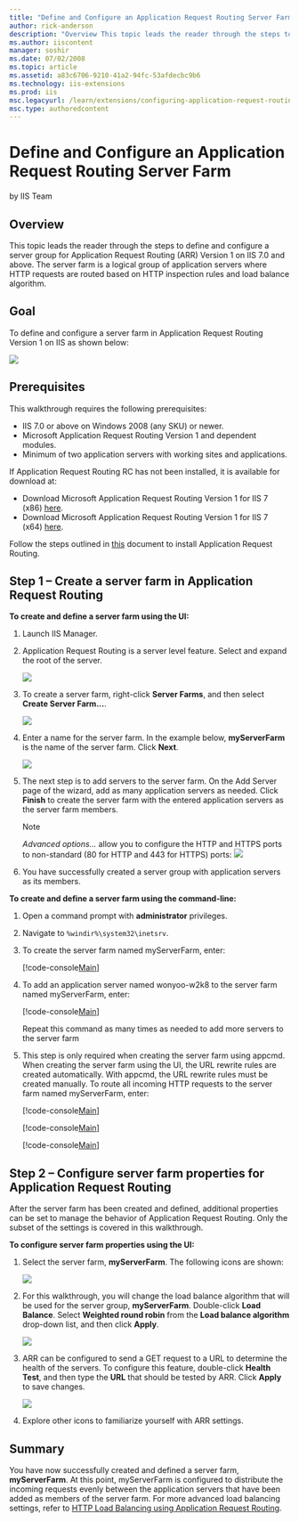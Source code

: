 ```yaml
---
title: "Define and Configure an Application Request Routing Server Farm | Microsoft Docs"
author: rick-anderson
description: "Overview This topic leads the reader through the steps to define and configure a server group for Application Request Routing (ARR) Version 1 on IIS 7.0 and..."
ms.author: iiscontent
manager: soshir
ms.date: 07/02/2008
ms.topic: article
ms.assetid: a83c6706-9210-41a2-94fc-53afdecbc9b6
ms.technology: iis-extensions
ms.prod: iis
msc.legacyurl: /learn/extensions/configuring-application-request-routing-arr/define-and-configure-an-application-request-routing-server-farm
msc.type: authoredcontent
---
```

Define and Configure an Application Request Routing Server Farm
====================
by IIS Team

## Overview

This topic leads the reader through the steps to define and configure a server group for Application Request Routing (ARR) Version 1 on IIS 7.0 and above. The server farm is a logical group of application servers where HTTP requests are routed based on HTTP inspection rules and load balance algorithm.

## Goal

To define and configure a server farm in Application Request Routing Version 1 on IIS as shown below:

[![](define-and-configure-an-application-request-routing-server-farm/_static/image5.jpg)](define-and-configure-an-application-request-routing-server-farm/_static/image4.jpg)

## Prerequisites

This walkthrough requires the following prerequisites:

- IIS 7.0 or above on Windows 2008 (any SKU) or newer.
- Microsoft Application Request Routing Version 1 and dependent modules.
- Minimum of two application servers with working sites and applications.

If Application Request Routing RC has not been installed, it is available for download at:

- Download Microsoft Application Request Routing Version 1 for IIS 7 (x86) [here](https://iis.net/downloads/default.aspx?tabid=34&amp;g=6&amp;i=1709).
- Download Microsoft Application Request Routing Version 1 for IIS 7 (x64) [here](https://iis.net/downloads/default.aspx?tabid=34&amp;g=6&amp;i=1712).

Follow the steps outlined in [this](../installing-application-request-routing-arr/install-application-request-routing.md) document to install Application Request Routing.

## Step 1 – Create a server farm in Application Request Routing

**To create and define a server farm using the UI:** 

1. Launch IIS Manager.
2. Application Request Routing is a server level feature. Select and expand the root of the server.

    [![](define-and-configure-an-application-request-routing-server-farm/_static/image7.jpg)](define-and-configure-an-application-request-routing-server-farm/_static/image6.jpg)
3. To create a server farm, right-click **Server Farms**, and then select **Create Server Farm...**.

    [![](define-and-configure-an-application-request-routing-server-farm/_static/image9.jpg)](define-and-configure-an-application-request-routing-server-farm/_static/image8.jpg)
4. Enter a name for the server farm. In the example below, **myServerFarm** is the name of the server farm. Click **Next**.

    [![](define-and-configure-an-application-request-routing-server-farm/_static/image11.jpg)](define-and-configure-an-application-request-routing-server-farm/_static/image10.jpg)
5. The next step is to add servers to the server farm. On the Add Server page of the wizard, add as many application servers as needed. Click **Finish** to create the server farm with the entered application servers as the server farm members.

    > [!NOTE]
    > *Advanced options...* allow you to configure the HTTP and HTTPS ports to non-standard (80 for HTTP and 443 for HTTPS) ports:
    [![](define-and-configure-an-application-request-routing-server-farm/_static/image13.jpg)](define-and-configure-an-application-request-routing-server-farm/_static/image12.jpg)
6. You have successfully created a server group with application servers as its members.

**To create and define a server farm using the command-line:** 

1. Open a command prompt with **administrator** privileges.
2. Navigate to `%windir%\system32\inetsrv`.
3. To create the server farm named myServerFarm, enter: 

    [!code-console[Main](define-and-configure-an-application-request-routing-server-farm/samples/sample1.cmd)]
4. To add an application server named wonyoo-w2k8 to the server farm named myServerFarm, enter:

    [!code-console[Main](define-and-configure-an-application-request-routing-server-farm/samples/sample2.cmd)]

    Repeat this command as many times as needed to add more servers to the server farm
5. This step is only required when creating the server farm using appcmd. When creating the server farm using the UI, the URL rewrite rules are created automatically. With appcmd, the URL rewrite rules must be created manually. To route all incoming HTTP requests to the server farm named myServerFarm, enter:

    [!code-console[Main](define-and-configure-an-application-request-routing-server-farm/samples/sample3.cmd)]

    [!code-console[Main](define-and-configure-an-application-request-routing-server-farm/samples/sample4.cmd)]

    [!code-console[Main](define-and-configure-an-application-request-routing-server-farm/samples/sample5.cmd)]

## Step 2 – Configure server farm properties for Application Request Routing

After the server farm has been created and defined, additional properties can be set to manage the behavior of Application Request Routing. Only the subset of the settings is covered in this walkthrough.

**To configure server farm properties using the UI:** 

1. Select the server farm, **myServerFarm**. The following icons are shown:

    [![](define-and-configure-an-application-request-routing-server-farm/_static/image15.jpg)](define-and-configure-an-application-request-routing-server-farm/_static/image14.jpg)
2. For this walkthrough, you will change the load balance algorithm that will be used for the server group, **myServerFarm**. Double-click **Load Balance**. Select **Weighted round robin** from the **Load balance algorithm** drop-down list, and then click **Apply**.

    [![](define-and-configure-an-application-request-routing-server-farm/_static/image17.jpg)](define-and-configure-an-application-request-routing-server-farm/_static/image16.jpg)
3. ARR can be configured to send a GET request to a URL to determine the health of the servers. To configure this feature, double-click **Health Test**, and then type the **URL** that should be tested by ARR. Click **Apply** to save changes.

    [![](define-and-configure-an-application-request-routing-server-farm/_static/image19.jpg)](define-and-configure-an-application-request-routing-server-farm/_static/image18.jpg)
4. Explore other icons to familiarize yourself with ARR settings.

## Summary

You have now successfully created and defined a server farm, **myServerFarm**. At this point, myServerFarm is configured to distribute the incoming requests evenly between the application servers that have been added as members of the server farm. For more advanced load balancing settings, refer to [HTTP Load Balancing using Application Request Routing](http-load-balancing-using-application-request-routing.md).